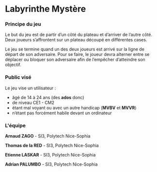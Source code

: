 # Labyrinthe Mystère
### Principe du jeu
Le but du jeu est de partir d’un côté du plateau et d’arriver de l’autre côté. Deux joueurs s’affrontent sur un plateau découpé en différentes cases.

Le jeu se termine quand un des deux joueurs est arrivé sur la ligne de départ de son adversaire. Pour se faire, le joueur devra alterner entre se déplacer ou bloquer son adversaire afin de l’empêcher d’atteindre son objectif.

### Public visé
  Le jeu vise un utilisateur :
  * âgé de 14 à 24 ans (des **ados** donc)
  * de niveau CE1 - CM2
  * étant mal voyant ou avec un autre handicap (**MVBV** et **MVVR**)
  * n’étant pas forcément habile devant un ordinateur


### L'équipe
**Arnaud ZAGO** - SI3, Polytech Nice-Sophia

**Thomas de la RED** - SI3, Polytech Nice-Sophia

**Etienne LASKAR** - SI3, Polytech Nice-Sophia

**Adrian PALUMBO** - SI3, Polytech Nice-Sophia


